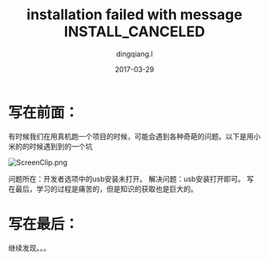 ﻿---
layout:     post
title:      installation failed with message INSTALL_CANCELED
subtitle:   
date:       2017-03-29
author:     dingqiang.l
header-img: 
catalog: true
tags:
    - Android
    - 开发技巧
---
# 写在前面：
有时候我们在用真机跑一个项目的时候，可能会遇到各种奇葩的问题。以下是用小米的的时候遇到到的一个坑

![ScreenClip.png](https://img-blog.csdnimg.cn/img_convert/d6f45cb5dd3915a633a47dcdcabb9c57.png)

问题所在：开发者选项中的usb安装未打开。
解决问题：usb安装打开即可。
写在最后，学习的过程是痛苦的，但是知识的获取也是巨大的。
# 写在最后：
继续发现。。。
